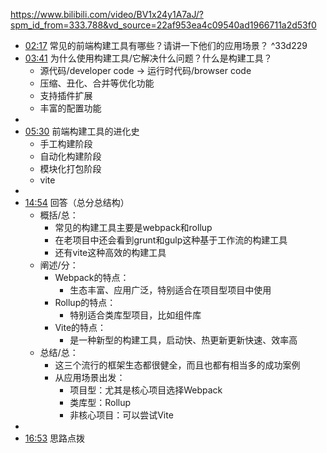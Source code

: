 https://www.bilibili.com/video/BV1x24y1A7aJ/?spm_id_from=333.788&vd_source=22af953ea4c09540ad1966711a2d53f0

- [02:17](https://www.bilibili.com/video/BV1x24y1A7aJ/?t=137.019286#t=02:17.02) 常见的前端构建工具有哪些？请讲一下他们的应用场景？
 ^33d229 
- [03:41](https://www.bilibili.com/video/BV1x24y1A7aJ/?t=221.107762#t=03:41.11) 为什么使用构建工具/它解决什么问题？什么是构建工具？
	- 源代码/developer code -> 运行时代码/browser code
	- 压缩、丑化、合并等优化功能
	- 支持插件扩展
	- 丰富的配置功能
- 
- [05:30](https://www.bilibili.com/video/BV1x24y1A7aJ/?t=330.824063#t=05:30.82) 前端构建工具的进化史
	- 手工构建阶段
	- 自动化构建阶段
	- 模块化打包阶段
	- vite
- 
- [14:54](https://www.bilibili.com/video/BV1x24y1A7aJ/?t=894.593521#t=14:54.59) 回答（总分总结构）
	- 概括/总：
		- 常见的构建工具主要是webpack和rollup
		- 在老项目中还会看到grunt和gulp这种基于工作流的构建工具
		- 还有vite这种高效的构建工具
	- 阐述/分：
		- Webpack的特点：
			- 生态丰富、应用广泛，特别适合在项目型项目中使用
		- Rollup的特点：
			- 特别适合类库型项目，比如组件库
		- Vite的特点：
			- 是一种新型的构建工具，启动快、热更新更新快速、效率高
	- 总结/总：
		- 这三个流行的框架生态都很健全，而且也都有相当多的成功案例
		- 从应用场景出发：
			- 项目型：尤其是核心项目选择Webpack
			- 类库型：Rollup
			- 非核心项目：可以尝试Vite
- 
- [16:53](https://www.bilibili.com/video/BV1x24y1A7aJ/?t=1013.403037#t=16:53.40) 思路点拨